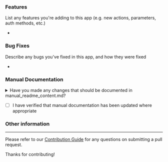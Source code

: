 ### Features
<!-- Delete this section if your PR does not add any features -->
List any features you're adding to this app (e.g. new actions, parameters, auth methods, etc.)

-

### Bug Fixes
<!-- Delete this section if your PR does not fix any bugs -->
Describe any bugs you've fixed in this app, and how they were fixed

-

### Manual Documentation

<details><summary>
Have you made any changes that should be documented in manual_readme_content.md?
</summary><br />

The following changes require documentation in `manual_readme_content.md`:

- New, updated, or removed [REST handlers](https://docs.splunk.com/Documentation/SOAR/current/DevelopApps/RESTHandlers)
- New, updated, or removed authentication methods, especially complex methods like OAuth
- Compatibility considerations with respect to deployment types (e.g. actions that cannot be run on cloud or an automation broker)
</details>

- [ ] I have verified that manual documentation has been updated where appropriate

### Other information
<!-- Delete this entire section if unused -->
<!-- Please add any other pertinent information you would like reviewers to know about your change -->

---
Please refer to our [Contribution Guide](https://github.com/splunk-soar-connectors/.github/blob/main/.github/CONTRIBUTING.md) for any questions on submitting a pull request.

Thanks for contributing!

